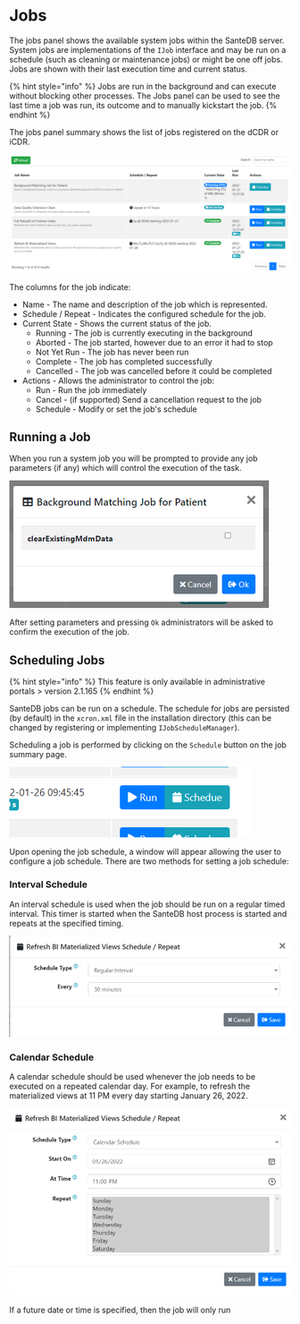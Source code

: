 # Jobs

The jobs panel shows the available system jobs within the SanteDB server. System jobs are implementations of the `IJob` interface and may be run on a schedule (such as cleaning or maintenance jobs) or might be one off jobs. Jobs are shown with their last execution time and current status.

{% hint style="info" %}
Jobs are run in the background and can execute without blocking other processes. The Jobs panel can be used to see the last time a job was run, its outcome and to manually kickstart the job.
{% endhint %}

The jobs panel summary shows the list of jobs registered on the dCDR or iCDR.

![](<../../../../.gitbook/assets/image (445) (1) (1) (1) (1) (1).png>)

The columns for the job indicate:

* Name - The name and description of the job which is represented.
* Schedule / Repeat - Indicates the configured schedule for the job.
* Current State - Shows the current status of the job.
  * Running - The job is currently executing in the background
  * Aborted - The job started, however due to an error it had to stop
  * Not Yet Run - The job has never been run
  * Complete - The job has completed successfully
  * Cancelled - The job was cancelled before it could be completed
* Actions - Allows the administrator to control the job:
  * Run - Run the job immediately
  * Cancel - (if supported) Send a cancellation request to the job
  * Schedule - Modify or set the job's schedule

## Running a Job

When you run a system job you will be prompted to provide any job parameters (if any) which will control the execution of the task.

![](<../../../../.gitbook/assets/image (432) (1) (1) (1) (1) (1) (1) (1).png>)

After setting parameters and pressing `Ok` administrators will be asked to confirm the execution of the job.

## Scheduling Jobs

{% hint style="info" %}
This feature is only available in administrative portals > version 2.1.165
{% endhint %}

SanteDB jobs can be run on a schedule. The schedule for jobs are persisted (by default) in the `xcron.xml` file in the installation directory (this can be changed by registering or implementing `IJobScheduleManager`).

Scheduling a job is performed by clicking on the `Schedule` button on the job summary page.

![](<../../../../.gitbook/assets/image (441) (1) (1) (1) (1).png>)

Upon opening the job schedule, a window will appear allowing the user to configure a job schedule. There are two methods for setting a job schedule:

### Interval Schedule

An interval schedule is used when the job should be run on a regular timed interval. This timer is started when the SanteDB host process is started and repeats at the specified timing.

![](<../../../../.gitbook/assets/image (433) (1) (1).png>)

### Calendar Schedule

A calendar schedule should be used whenever the job needs to be executed on a repeated calendar day. For example, to refresh the materialized views at 11 PM every day starting January 26, 2022.

![](<../../../../.gitbook/assets/image (435) (1) (1) (1) (1) (1).png>)

If a future date or time is specified, then the job will only run&#x20;
